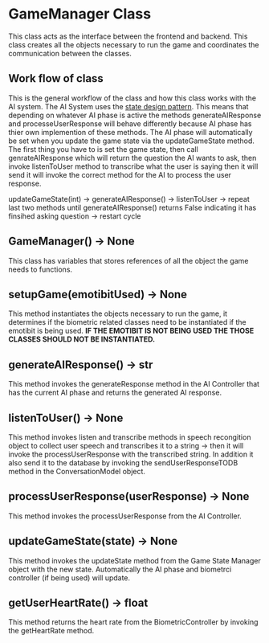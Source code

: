 # GameManager Class
This class acts as the interface between the frontend and backend. This class creates all the objects necessary to run the game and coordinates the communication between the classes.

## Work flow of class
This is the general workflow of the class and how this class works with the AI system. The AI System uses the <a href= 'https://www.geeksforgeeks.org/state-design-pattern/'>state design pattern</a>. This means that depending on whatever AI phase is active the methods generateAIResponse and processeUserResponse will behave differently because AI phase has thier own implemention of these methods. The AI phase will automatically be set when you update the game state via the updateGameState method. The first thing you have to is set the game state, then call genrateAIResponse which will return the question the AI wants to ask, then invoke listenToUser method to transcribe what the user is saying then it will send it will invoke the correct method for the AI to process the user response. 

updateGameState(int) &#x2192; generateAIResponse() &#x2192; listenToUser &#x2192; repeat last two methods until generateAIResponse() returns False indicating it has finsihed asking question &#x2192; restart cycle

## GameManager() -> None
This class has variables that stores references of all the object the game needs to functions.

## setupGame(emotibitUsed) -> None
This method instantiates the objects necessary to run the game, it determines if the biometric related classes need to be instantiated if the emotibit is being used. **IF THE EMOTIBIT IS NOT BEING USED THE THOSE CLASSES SHOULD NOT BE INSTANTIATED.**

## generateAIResponse() -> str
This method invokes the generateResponse method in the AI Controller that has the current AI phase and returns the generated AI response.

## listenToUser() -> None
This method invokes listen and transcribe methods in speech recongition object to collect user speech and transcribes it to a string &#x2192; then it will invoke the processUserResponse with the transcribed string. In addition it also send it to the database by invoking the sendUserResponseTODB method in the ConversationModel object.

## processUserResponse(userResponse) -> None
This method invokes the processUserResponse from the AI Controller.

## updateGameState(state) -> None
This method invokes the updateState method from the Game State Manager object with the new state. Automatically the AI phase and biometrci controller (if being used) will update.

## getUserHeartRate() -> float
This method returns the heart rate from the BiometricController by invoking the getHeartRate method.